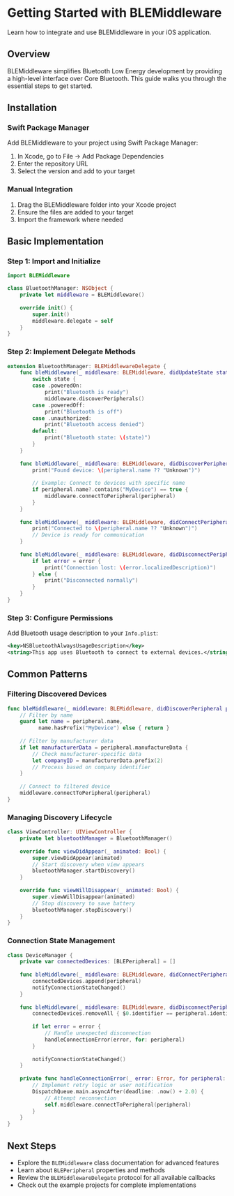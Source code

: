 # Getting Started with BLEMiddleware

Learn how to integrate and use BLEMiddleware in your iOS application.

## Overview

BLEMiddleware simplifies Bluetooth Low Energy development by providing a high-level interface over Core Bluetooth. This guide walks you through the essential steps to get started.

## Installation

### Swift Package Manager

Add BLEMiddleware to your project using Swift Package Manager:

1. In Xcode, go to File → Add Package Dependencies
2. Enter the repository URL
3. Select the version and add to your target

### Manual Integration

1. Drag the BLEMiddleware folder into your Xcode project
2. Ensure the files are added to your target
3. Import the framework where needed

## Basic Implementation

### Step 1: Import and Initialize

```swift
import BLEMiddleware

class BluetoothManager: NSObject {
    private let middleware = BLEMiddleware()
    
    override init() {
        super.init()
        middleware.delegate = self
    }
}
```

### Step 2: Implement Delegate Methods

```swift
extension BluetoothManager: BLEMiddlewareDelegate {
    func bleMiddleware(_ middleware: BLEMiddleware, didUpdateState state: CBManagerState) {
        switch state {
        case .poweredOn:
            print("Bluetooth is ready")
            middleware.discoverPeripherals()
        case .poweredOff:
            print("Bluetooth is off")
        case .unauthorized:
            print("Bluetooth access denied")
        default:
            print("Bluetooth state: \(state)")
        }
    }
    
    func bleMiddleware(_ middleware: BLEMiddleware, didDiscoverPeripheral peripheral: BLEPeripheral) {
        print("Found device: \(peripheral.name ?? "Unknown")")
        
        // Example: Connect to devices with specific name
        if peripheral.name?.contains("MyDevice") == true {
            middleware.connectToPeripheral(peripheral)
        }
    }
    
    func bleMiddleware(_ middleware: BLEMiddleware, didConnectPeripheral peripheral: BLEPeripheral) {
        print("Connected to \(peripheral.name ?? "Unknown")")
        // Device is ready for communication
    }
    
    func bleMiddleware(_ middleware: BLEMiddleware, didDisconnectPeripheral peripheral: BLEPeripheral, error: Error?) {
        if let error = error {
            print("Connection lost: \(error.localizedDescription)")
        } else {
            print("Disconnected normally")
        }
    }
}
```

### Step 3: Configure Permissions

Add Bluetooth usage description to your `Info.plist`:

```xml
<key>NSBluetoothAlwaysUsageDescription</key>
<string>This app uses Bluetooth to connect to external devices.</string>
```

## Common Patterns

### Filtering Discovered Devices

```swift
func bleMiddleware(_ middleware: BLEMiddleware, didDiscoverPeripheral peripheral: BLEPeripheral) {
    // Filter by name
    guard let name = peripheral.name,
          name.hasPrefix("MyDevice") else { return }
    
    // Filter by manufacturer data
    if let manufacturerData = peripheral.manufactureData {
        // Check manufacturer-specific data
        let companyID = manufacturerData.prefix(2)
        // Process based on company identifier
    }
    
    // Connect to filtered device
    middleware.connectToPeripheral(peripheral)
}
```

### Managing Discovery Lifecycle

```swift
class ViewController: UIViewController {
    private let bluetoothManager = BluetoothManager()
    
    override func viewDidAppear(_ animated: Bool) {
        super.viewDidAppear(animated)
        // Start discovery when view appears
        bluetoothManager.startDiscovery()
    }
    
    override func viewWillDisappear(_ animated: Bool) {
        super.viewWillDisappear(animated)
        // Stop discovery to save battery
        bluetoothManager.stopDiscovery()
    }
}
```

### Connection State Management

```swift
class DeviceManager {
    private var connectedDevices: [BLEPeripheral] = []
    
    func bleMiddleware(_ middleware: BLEMiddleware, didConnectPeripheral peripheral: BLEPeripheral) {
        connectedDevices.append(peripheral)
        notifyConnectionStateChanged()
    }
    
    func bleMiddleware(_ middleware: BLEMiddleware, didDisconnectPeripheral peripheral: BLEPeripheral, error: Error?) {
        connectedDevices.removeAll { $0.identifier == peripheral.identifier }
        
        if let error = error {
            // Handle unexpected disconnection
            handleConnectionError(error, for: peripheral)
        }
        
        notifyConnectionStateChanged()
    }
    
    private func handleConnectionError(_ error: Error, for peripheral: BLEPeripheral) {
        // Implement retry logic or user notification
        DispatchQueue.main.asyncAfter(deadline: .now() + 2.0) {
            // Attempt reconnection
            self.middleware.connectToPeripheral(peripheral)
        }
    }
}
```

## Next Steps

- Explore the ``BLEMiddleware`` class documentation for advanced features
- Learn about ``BLEPeripheral`` properties and methods
- Review the ``BLEMiddlewareDelegate`` protocol for all available callbacks
- Check out the example projects for complete implementations